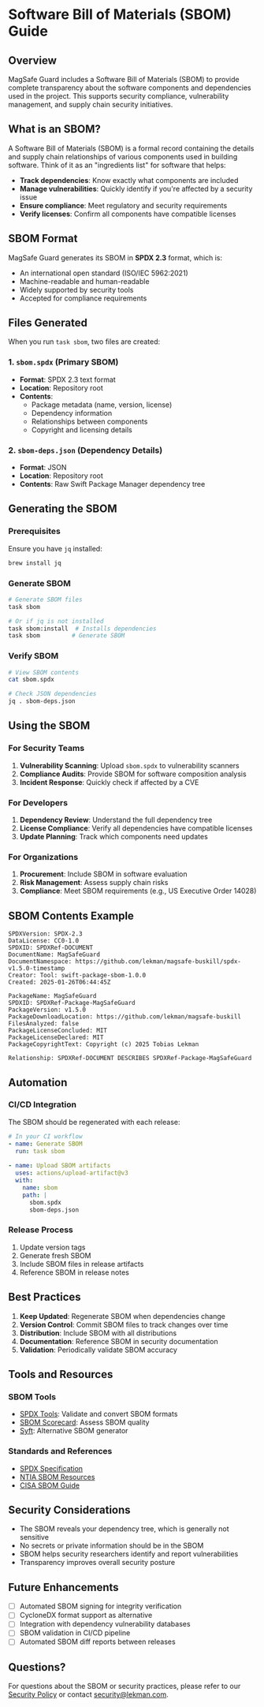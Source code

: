 # Software Bill of Materials (SBOM) Guide

## Overview

MagSafe Guard includes a Software Bill of Materials (SBOM) to provide complete transparency about the software components and dependencies used in the project. This supports security compliance, vulnerability management, and supply chain security initiatives.

## What is an SBOM?

A Software Bill of Materials (SBOM) is a formal record containing the details and supply chain relationships of various components used in building software. Think of it as an "ingredients list" for software that helps:

- **Track dependencies**: Know exactly what components are included
- **Manage vulnerabilities**: Quickly identify if you're affected by a security issue
- **Ensure compliance**: Meet regulatory and security requirements
- **Verify licenses**: Confirm all components have compatible licenses

## SBOM Format

MagSafe Guard generates its SBOM in **SPDX 2.3** format, which is:

- An international open standard (ISO/IEC 5962:2021)
- Machine-readable and human-readable
- Widely supported by security tools
- Accepted for compliance requirements

## Files Generated

When you run `task sbom`, two files are created:

### 1. `sbom.spdx` (Primary SBOM)

- **Format**: SPDX 2.3 text format
- **Location**: Repository root
- **Contents**:
  - Package metadata (name, version, license)
  - Dependency information
  - Relationships between components
  - Copyright and licensing details

### 2. `sbom-deps.json` (Dependency Details)

- **Format**: JSON
- **Location**: Repository root
- **Contents**: Raw Swift Package Manager dependency tree

## Generating the SBOM

### Prerequisites

Ensure you have `jq` installed:

```bash
brew install jq
```

### Generate SBOM

```bash
# Generate SBOM files
task sbom

# Or if jq is not installed
task sbom:install  # Installs dependencies
task sbom         # Generate SBOM
```

### Verify SBOM

```bash
# View SBOM contents
cat sbom.spdx

# Check JSON dependencies
jq . sbom-deps.json
```

## Using the SBOM

### For Security Teams

1. **Vulnerability Scanning**: Upload `sbom.spdx` to vulnerability scanners
2. **Compliance Audits**: Provide SBOM for software composition analysis
3. **Incident Response**: Quickly check if affected by a CVE

### For Developers

1. **Dependency Review**: Understand the full dependency tree
2. **License Compliance**: Verify all dependencies have compatible licenses
3. **Update Planning**: Track which components need updates

### For Organizations

1. **Procurement**: Include SBOM in software evaluation
2. **Risk Management**: Assess supply chain risks
3. **Compliance**: Meet SBOM requirements (e.g., US Executive Order 14028)

## SBOM Contents Example

```text
SPDXVersion: SPDX-2.3
DataLicense: CC0-1.0
SPDXID: SPDXRef-DOCUMENT
DocumentName: MagSafeGuard
DocumentNamespace: https://github.com/lekman/magsafe-buskill/spdx-v1.5.0-timestamp
Creator: Tool: swift-package-sbom-1.0.0
Created: 2025-01-26T06:44:45Z

PackageName: MagSafeGuard
SPDXID: SPDXRef-Package-MagSafeGuard
PackageVersion: v1.5.0
PackageDownloadLocation: https://github.com/lekman/magsafe-buskill
FilesAnalyzed: false
PackageLicenseConcluded: MIT
PackageLicenseDeclared: MIT
PackageCopyrightText: Copyright (c) 2025 Tobias Lekman

Relationship: SPDXRef-DOCUMENT DESCRIBES SPDXRef-Package-MagSafeGuard
```

## Automation

### CI/CD Integration

The SBOM should be regenerated with each release:

```yaml
# In your CI workflow
- name: Generate SBOM
  run: task sbom
  
- name: Upload SBOM artifacts
  uses: actions/upload-artifact@v3
  with:
    name: sbom
    path: |
      sbom.spdx
      sbom-deps.json
```

### Release Process

1. Update version tags
2. Generate fresh SBOM
3. Include SBOM files in release artifacts
4. Reference SBOM in release notes

## Best Practices

1. **Keep Updated**: Regenerate SBOM when dependencies change
2. **Version Control**: Commit SBOM files to track changes over time
3. **Distribution**: Include SBOM with all distributions
4. **Documentation**: Reference SBOM in security documentation
5. **Validation**: Periodically validate SBOM accuracy

## Tools and Resources

### SBOM Tools

- [SPDX Tools](https://spdx.dev/tools/): Validate and convert SBOM formats
- [SBOM Scorecard](https://github.com/eBay/sbom-scorecard): Assess SBOM quality
- [Syft](https://github.com/anchore/syft): Alternative SBOM generator

### Standards and References

- [SPDX Specification](https://spdx.github.io/spdx-spec/)
- [NTIA SBOM Resources](https://www.ntia.gov/sbom)
- [CISA SBOM Guide](https://www.cisa.gov/sbom)

## Security Considerations

- The SBOM reveals your dependency tree, which is generally not sensitive
- No secrets or private information should be in the SBOM
- SBOM helps security researchers identify and report vulnerabilities
- Transparency improves overall security posture

## Future Enhancements

- [ ] Automated SBOM signing for integrity verification
- [ ] CycloneDX format support as alternative
- [ ] Integration with dependency vulnerability databases
- [ ] SBOM validation in CI/CD pipeline
- [ ] Automated SBOM diff reports between releases

## Questions?

For questions about the SBOM or security practices, please refer to our [Security Policy](../SECURITY.md) or contact security@lekman.com.
